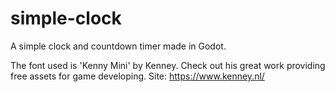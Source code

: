 # simple-clock
A simple clock and countdown timer made in Godot.

The font used is 'Kenny Mini' by Kenney. Check out his great work providing free assets for game developing.
Site: https://www.kenney.nl/
